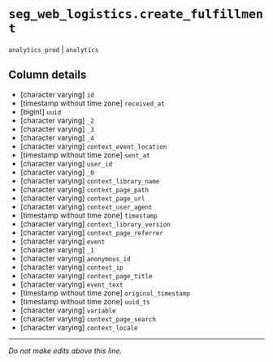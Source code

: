 # `seg_web_logistics.create_fulfillment`
`analytics_prod` | `analytics`

## Column details
* [character varying] `id`
* [timestamp without time zone] `received_at`
* [bigint]    `uuid`
* [character varying] `_2`
* [character varying] `_3`
* [character varying] `_4`
* [character varying] `context_event_location`
* [timestamp without time zone] `sent_at`
* [character varying] `user_id`
* [character varying] `_0`
* [character varying] `context_library_name`
* [character varying] `context_page_path`
* [character varying] `context_page_url`
* [character varying] `context_user_agent`
* [timestamp without time zone] `timestamp`
* [character varying] `context_library_version`
* [character varying] `context_page_referrer`
* [character varying] `event`
* [character varying] `_1`
* [character varying] `anonymous_id`
* [character varying] `context_ip`
* [character varying] `context_page_title`
* [character varying] `event_text`
* [timestamp without time zone] `original_timestamp`
* [timestamp without time zone] `uuid_ts`
* [character varying] `variable`
* [character varying] `context_page_search`
* [character varying] `context_locale`

-------------------------------------------------------------------------------
*Do not make edits above this line.*

